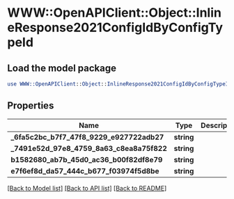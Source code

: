 # WWW::OpenAPIClient::Object::InlineResponse2021ConfigIdByConfigTypeId

## Load the model package
```perl
use WWW::OpenAPIClient::Object::InlineResponse2021ConfigIdByConfigTypeId;
```

## Properties
Name | Type | Description | Notes
------------ | ------------- | ------------- | -------------
**_6fa5c2bc_b7f7_47f8_9229_e927722adb27** | **string** |  | [optional] 
**_7491e52d_97e8_4759_8a63_c8ea8a75f822** | **string** |  | [optional] 
**b1582680_ab7b_45d0_ac36_b00f82df8e79** | **string** |  | [optional] 
**e7f6ef8d_da57_444c_b677_f03974f5d8be** | **string** |  | 

[[Back to Model list]](../README.md#documentation-for-models) [[Back to API list]](../README.md#documentation-for-api-endpoints) [[Back to README]](../README.md)


